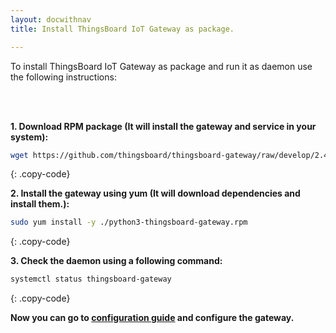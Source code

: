 ```yaml
---
layout: docwithnav
title: Install ThingsBoard IoT Gateway as package.

---
```



To install ThingsBoard IoT Gateway as package and run it as daemon use the following instructions:<br><br>

<br>


**1. Download RPM package (It will install the gateway and service in your system):**

```bash
wget https://github.com/thingsboard/thingsboard-gateway/raw/develop/2.4-python/python3-thingsboard-gateway.rpm
```
{: .copy-code}

**2. Install the gateway using yum (It will download dependencies and install them.):**

```bash
sudo yum install -y ./python3-thingsboard-gateway.rpm
```
{: .copy-code}  

**3. Check the daemon using a following command:**

```bash
systemctl status thingsboard-gateway
```
{: .copy-code}

**Now you can go to [configuration guide](/docs/iot-gateway/configuration/) and configure the gateway.**